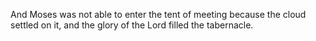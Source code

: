 And Moses was not able to enter the tent of meeting because the cloud settled on it, and the glory of the Lord filled the tabernacle.
